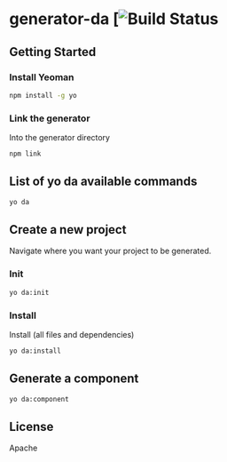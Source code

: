 # generator-da [![Build Status]()

## Getting Started

### Install Yeoman

```bash
npm install -g yo
```

### Link the generator

Into the generator directory
```bash
npm link
```

## List of yo da available commands

```bash
yo da
```

## Create a new project

Navigate where you want your project to be generated.

### Init

```bash
yo da:init
```

### Install

Install (all files and dependencies)
```bash
yo da:install
```

## Generate a component

```bash
yo da:component
```

## License

Apache
